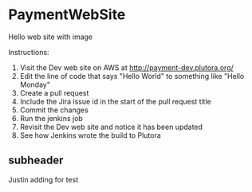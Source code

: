 # PaymentWebSite

Hello web site with image

Instructions:
1. Visit the Dev web site on AWS at http://payment-dev.plutora.org/
2. Edit the line of code that says "Hello World" to something like "Hello Monday"
3. Create a pull request
4. Include the Jira issue id in the start of the pull request title
5. Commit the changes
6. Run the jenkins job
7. Revisit the Dev web site and notice it has been updated
8. See how Jenkins wrote the build to Plutora

## subheader
Justin adding for test
